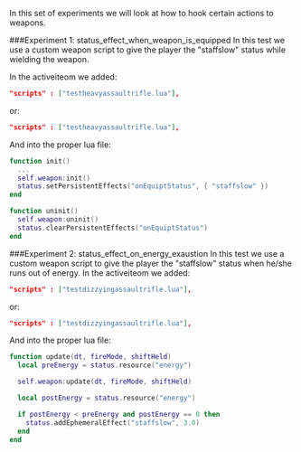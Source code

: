 In this set of experiments we will look at how to hook certain actions to weapons.

###Experiment 1: status_effect_when_weapon_is_equipped
In this test we use a custom weapon script to give the player the "staffslow" status while wielding the weapon.

In the activeiteom we added:
```JSON
"scripts" : ["testheavyassaultrifle.lua"],
```
or:
```JSON
"scripts" : ["testheavyassaultrifle.lua"],
```

And into the proper lua file:
```Lua
function init()
  ...
  self.weapon:init()
  status.setPersistentEffects("onEquiptStatus", { "staffslow" })
end

function uninit()
  self.weapon:uninit()
  status.clearPersistentEffects("onEquiptStatus")
end
```

###Experiment 2: status_effect_on_energy_exaustion
In this test we use a custom weapon script to give the player the "staffslow" status when he/she runs out of energy.
In the activeiteom we added:
```JSON
"scripts" : ["testdizzyingassaultrifle.lua"],
```
or:
```JSON
"scripts" : ["testdizzyingassaultrifle.lua"],
```

And into the proper lua file:
```Lua
function update(dt, fireMode, shiftHeld)
  local preEnergy = status.resource("energy")

  self.weapon:update(dt, fireMode, shiftHeld)

  local postEnergy = status.resource("energy")

  if postEnergy < preEnergy and postEnergy == 0 then
    status.addEphemeralEffect("staffslow", 3.0)
  end
end
```
